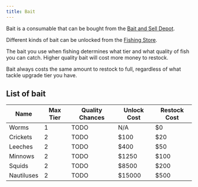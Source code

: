 ```yaml
---
title: Bait
---
```


Bait is a consumable that can be bought from the [Bait and Sell Depot](/pages/bait-sell-depot).

Different kinds of bait can be unlocked from the [Fishing Store](/pages/shops/fishing-store).

The bait you use when fishing determines what tier and what quality of fish you can catch.  Higher quality bait will cost more money to restock.

Bait always costs the same amount to restock to full, regardless of what tackle upgrade tier you have.

## List of bait
| Name       | Max Tier | Quality Chances | Unlock Cost | Restock Cost |
|------------|----------|-----------------|-------------|--------------|
| Worms      | 1        | TODO            | N/A         | $0           |
| Crickets   | 2        | TODO            | $100        | $20          |
| Leeches    | 2        | TODO            | $400        | $50          |
| Minnows    | 2        | TODO            | $1250       | $100         |
| Squids     | 2        | TODO            | $8500       | $200         |
| Nautiluses | 2        | TODO            | $15000      | $500         |

